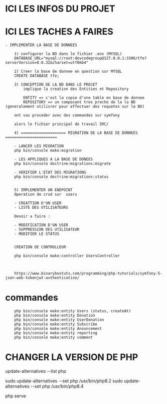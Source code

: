 # ICI LES INFOS DU PROJET

# ICI LES TACHES A FAIRES

    - IMPLEMENTER LA BASE DE DONNEES

        1) configurer la BD dans le fichier .env (MYSQL)
        DATABASE_URL="mysql://root:devcodegroup@127.0.0.1:3306/tfe?serverVersion=8.0.32&charset=utf8mb4"

        2) Creer la base de donnee en question sur MYSQL
        CREATE DATABASE tfe;

        3) CONCEPTION DE LA BD DANS LE PROJET
            implique la creation des Entities et Repository

            ENTITY => c'est la copie d'une table en base de donnee
            REPOSITORY => un composant tres proche de la la BD (generalement utilisrer pour effectuer des requetes sur la BD)

        ont vas proceder avec des commandes sur symfony

        alors le fichier principal de travail SRC/

        4) ==================== MIGRATION DE LA BASE DE DONNEES =======================

        - LANCER LES MIGRATION
        php bin/console make:migration

        - LES APPLIQUES A LA BASE DE DONEES
        php bin/console doctrine:migrations:migrate

        - VERIFIER L'ETAT DES MIGRATIONS
        php bin/console doctrine:migrations:status


        5) IMPLEMENTER UN ENDPOINT
        Operation de crud sur  users

        - CREATTION D'UN USER
        - LISTE DES UTILISATEURS

        Devoir a faire :

        - MODIFICATION D'UN USER
        - SUPPRESSION DES UTILISATEUR
        - MODIFIER LE STATUS
        

        CREATION DE CONTROLLEUR

        php bin/console make:controller UsersController



        https://www.binaryboxtuts.com/programming/php-tutorials/symfony-5-json-web-tokenjwt-authentication/



        




# commandes
        php bin/console make:entity Users (status, createAt)
        php bin/console make:entity Donation
        php bin/console make:entity UserDonation
        php bin/console make:entity Subscribe
        php bin/console make:entity Anouncement
        php bin/console make:entity reporting
        php bin/console make:entity comment




# CHANGER LA VERSION DE PHP

update-alternatives --list php

sudo update-alternatives --set php /usr/bin/php8.2
sudo update-alternatives --set php /usr/bin/php8.4

php serve

